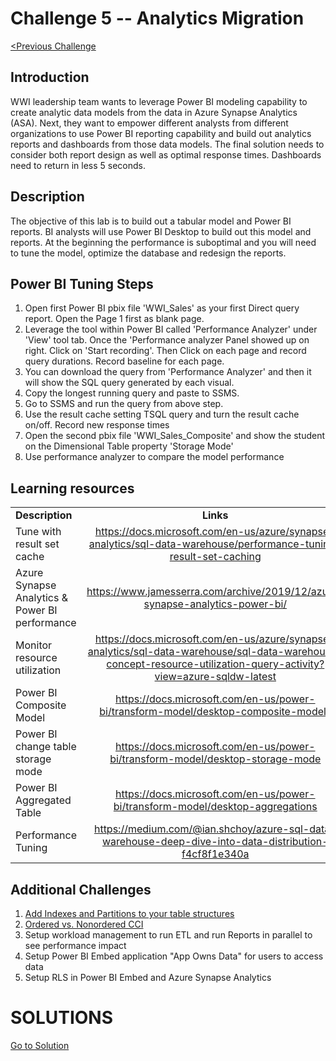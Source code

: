 # 	Challenge 5 -- Analytics Migration

[<Previous Challenge](/Host/Guide/Challenge4/README.md)

## Introduction

WWI leadership team wants to leverage Power BI modeling capability to create analytic data models from the data in Azure Synapse Analytics (ASA). Next, they want to empower different analysts from different organizations to use Power BI reporting capability and build out analytics reports and dashboards from those data models. The final solution needs to consider both report design as well as optimal response times.  Dashboards need to return in less 5 seconds.

## Description
The objective of this lab is to build out a tabular model and Power BI reports.  BI analysts will use Power BI Desktop to build out this model and reports.  At the beginning the performance is suboptimal and you will need to tune the model, optimize the database and redesign the reports.

## Power BI Tuning Steps
1. Open first Power BI pbix file 'WWI_Sales' as your first Direct query report. Open the Page 1 first as blank page.
2. Leverage the tool within Power BI called 'Performance Analyzer' under 'View' tool tab. Once the 'Performance analyzer Panel showed up on right. Click on 'Start recording'. Then Click on each page and record query durations. Record baseline for each page.
3. You can download the query from 'Performance Analyzer' and then it will show the SQL query generated by each visual. 
4. Copy the longest running query and paste to SSMS.
5. Go to SSMS and run the query from above step. 
6. Use the result cache setting TSQL query and turn the result cache on/off. Record new response times
7. Open the second pbix file 'WWI_Sales_Composite' and show the student on the Dimensional Table property 'Storage Mode'
8. Use performance analyzer to compare the model performance


## Learning resources
|                                            |                                                                                                                                                       |
| ------------------------------------------ | :---------------------------------------------------------------------------------------------------------------------------------------------------: |
| **Description**                            |                                                                       **Links**                                                                       |
| Tune with result set cache | <https://docs.microsoft.com/en-us/azure/synapse-analytics/sql-data-warehouse/performance-tuning-result-set-caching> |
| Azure Synapse Analytics & Power BI performance| <https://www.jamesserra.com/archive/2019/12/azure-synapse-analytics-power-bi/> |
| Monitor resource utilization  | <https://docs.microsoft.com/en-us/azure/synapse-analytics/sql-data-warehouse/sql-data-warehouse-concept-resource-utilization-query-activity?view=azure-sqldw-latest> |
| Power BI Composite Model |<https://docs.microsoft.com/en-us/power-bi/transform-model/desktop-composite-models>|
| Power BI change table storage mode| <https://docs.microsoft.com/en-us/power-bi/transform-model/desktop-storage-mode>|
| Power BI Aggregated Table |<https://docs.microsoft.com/en-us/power-bi/transform-model/desktop-aggregations>|
| Performance Tuning | https://medium.com/@ian.shchoy/azure-sql-data-warehouse-deep-dive-into-data-distribution-f4cf8f1e340a |




## Additional Challenges
1. [Add Indexes and Partitions to your table structures](https://docs.microsoft.com/en-us/sql/relational-databases/indexes/columnstore-indexes-design-guidance?view=sql-server-ver15)
1. [Ordered vs. Nonordered CCI](https://docs.microsoft.com/en-us/azure/synapse-analytics/sql-data-warehouse/performance-tuning-ordered-cci)
1. Setup workload management to run ETL and run Reports in parallel to see performance impact
1. Setup Power BI Embed application "App Owns Data" for users to access data
1. Setup RLS in Power BI Embed and Azure Synapse Analytics

# SOLUTIONS
[Go to Solution](/Host/Solutions/Challenge5)